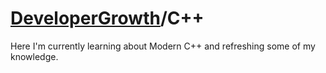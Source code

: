 # [DeveloperGrowth](../../README.md)/C++
Here I'm currently learning about Modern C++ and refreshing some of my knowledge.
